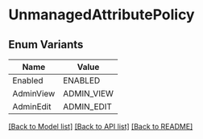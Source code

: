 # UnmanagedAttributePolicy

## Enum Variants

| Name | Value |
|---- | -----|
| Enabled | ENABLED |
| AdminView | ADMIN_VIEW |
| AdminEdit | ADMIN_EDIT |


[[Back to Model list]](../README.md#documentation-for-models) [[Back to API list]](../README.md#documentation-for-api-endpoints) [[Back to README]](../README.md)


